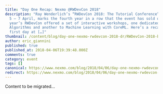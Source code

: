 ```yaml
---
title: "Day One Recap: Nexmo @RWDevCon 2018"
description: "Ray Wenderlich’s “RWDevCon 2018: The Tutorial Conference”, held on
  5 – 7 April, marks the fourth year in a row that the event has sold out. This
  year’s RWDevCon offered a set of interactive workshops, one dedicated to Swift
  Algorithms and another to Machine Learning with CoreML. Here’s a recap of our
  first day at […]"
thumbnail: /content/blog/day-one-nexmo-rwdevcon-2018-dr/RWDevCon-2018-banner.png
author: eric_giannini
published: true
published_at: 2018-04-06T19:39:48.000Z
comments: true
category: event
tags: []
canonical: https://www.nexmo.com/blog/2018/04/06/day-one-nexmo-rwdevcon-2018-dr
redirect: https://www.nexmo.com/blog/2018/04/06/day-one-nexmo-rwdevcon-2018-dr
---
```


Content to be migrated...
